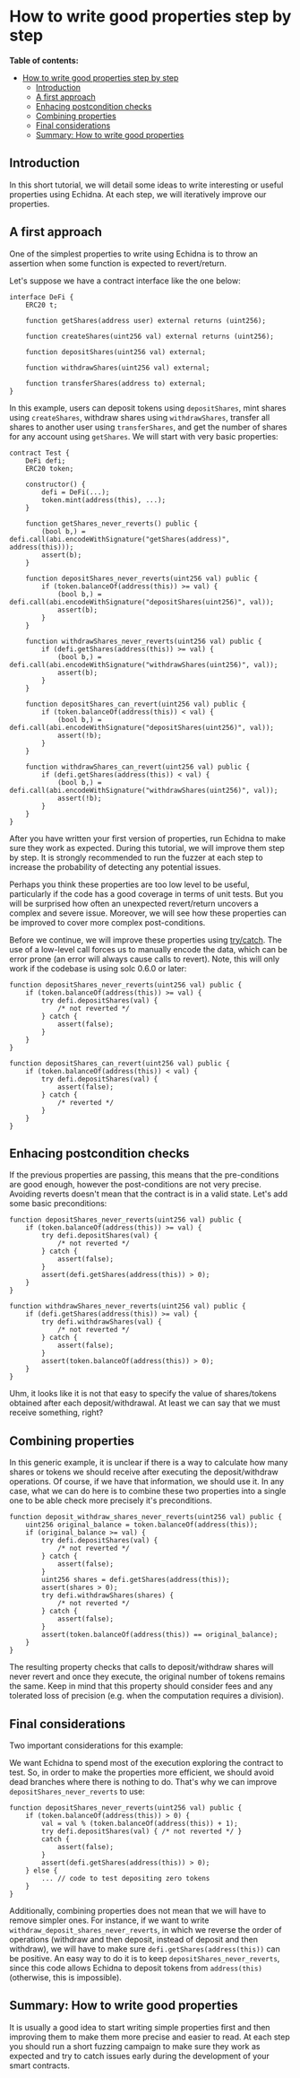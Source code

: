 # How to write good properties step by step

**Table of contents:**

- [How to write good properties step by step](#how-to-write-good-properties-step-by-step)
  - [Introduction](#introduction)
  - [A first approach](#a-first-approach)
  - [Enhacing postcondition checks](#enhacing-postcondition-checks)
  - [Combining properties](#combining-properties)
  - [Final considerations](#final-considerations)
  - [Summary: How to write good properties](#summary-how-to-write-good-properties)

## Introduction

In this short tutorial, we will detail some ideas to write interesting or useful properties using Echidna. At each step, we will iteratively improve our properties.

## A first approach

One of the simplest properties to write using Echidna is to throw an assertion when some function is expected to revert/return.

Let's suppose we have a contract interface like the one below:

```solidity
interface DeFi {
    ERC20 t;

    function getShares(address user) external returns (uint256);

    function createShares(uint256 val) external returns (uint256);

    function depositShares(uint256 val) external;

    function withdrawShares(uint256 val) external;

    function transferShares(address to) external;
}
```

In this example, users can deposit tokens using `depositShares`, mint shares using `createShares`, withdraw shares using `withdrawShares`, transfer all shares to another user using `transferShares`, and get the number of shares for any account using `getShares`. We will start with very basic properties:

```solidity
contract Test {
    DeFi defi;
    ERC20 token;

    constructor() {
        defi = DeFi(...);
        token.mint(address(this), ...);
    }

    function getShares_never_reverts() public {
        (bool b,) = defi.call(abi.encodeWithSignature("getShares(address)", address(this)));
        assert(b);
    }

    function depositShares_never_reverts(uint256 val) public {
        if (token.balanceOf(address(this)) >= val) {
            (bool b,) = defi.call(abi.encodeWithSignature("depositShares(uint256)", val));
            assert(b);
        }
    }

    function withdrawShares_never_reverts(uint256 val) public {
        if (defi.getShares(address(this)) >= val) {
            (bool b,) = defi.call(abi.encodeWithSignature("withdrawShares(uint256)", val));
            assert(b);
        }
    }

    function depositShares_can_revert(uint256 val) public {
        if (token.balanceOf(address(this)) < val) {
            (bool b,) = defi.call(abi.encodeWithSignature("depositShares(uint256)", val));
            assert(!b);
        }
    }

    function withdrawShares_can_revert(uint256 val) public {
        if (defi.getShares(address(this)) < val) {
            (bool b,) = defi.call(abi.encodeWithSignature("withdrawShares(uint256)", val));
            assert(!b);
        }
    }
}

```

After you have written your first version of properties, run Echidna to make sure they work as expected. During this tutorial, we will improve them step by step. It is strongly recommended to run the fuzzer at each step to increase the probability of detecting any potential issues.

Perhaps you think these properties are too low level to be useful, particularly if the code has a good coverage in terms of unit tests.
But you will be surprised how often an unexpected revert/return uncovers a complex and severe issue. Moreover, we will see how these properties can be improved to cover more complex post-conditions.

Before we continue, we will improve these properties using [try/catch](https://docs.soliditylang.org/en/v0.6.0/control-structures.html#try-catch). The use of a low-level call forces us to manually encode the data, which can be error prone (an error will always cause calls to revert). Note, this will only work if the codebase is using solc 0.6.0 or later:

```solidity
function depositShares_never_reverts(uint256 val) public {
    if (token.balanceOf(address(this)) >= val) {
        try defi.depositShares(val) {
            /* not reverted */
        } catch {
            assert(false);
        }
    }
}

function depositShares_can_revert(uint256 val) public {
    if (token.balanceOf(address(this)) < val) {
        try defi.depositShares(val) {
            assert(false);
        } catch {
            /* reverted */
        }
    }
}
```

## Enhacing postcondition checks

If the previous properties are passing, this means that the pre-conditions are good enough, however the post-conditions are not very precise.
Avoiding reverts doesn't mean that the contract is in a valid state. Let's add some basic preconditions:

```solidity
function depositShares_never_reverts(uint256 val) public {
    if (token.balanceOf(address(this)) >= val) {
        try defi.depositShares(val) {
            /* not reverted */
        } catch {
            assert(false);
        }
        assert(defi.getShares(address(this)) > 0);
    }
}

function withdrawShares_never_reverts(uint256 val) public {
    if (defi.getShares(address(this)) >= val) {
        try defi.withdrawShares(val) {
            /* not reverted */
        } catch {
            assert(false);
        }
        assert(token.balanceOf(address(this)) > 0);
    }
}
```

Uhm, it looks like it is not that easy to specify the value of shares/tokens obtained after each deposit/withdrawal. At least we can say that we must receive something, right?

## Combining properties

In this generic example, it is unclear if there is a way to calculate how many shares or tokens we should receive after executing the deposit/withdraw operations. Of course, if we have that information, we should use it. In any case, what we can do here is to combine these two properties into a single one to be able check more precisely it's preconditions.

```solidity
function deposit_withdraw_shares_never_reverts(uint256 val) public {
    uint256 original_balance = token.balanceOf(address(this));
    if (original_balance >= val) {
        try defi.depositShares(val) {
            /* not reverted */
        } catch {
            assert(false);
        }
        uint256 shares = defi.getShares(address(this));
        assert(shares > 0);
        try defi.withdrawShares(shares) {
            /* not reverted */
        } catch {
            assert(false);
        }
        assert(token.balanceOf(address(this)) == original_balance);
    }
}
```

The resulting property checks that calls to deposit/withdraw shares will never revert and once they execute, the original number of tokens remains the same. Keep in mind that this property should consider fees and any tolerated loss of precision (e.g. when the computation requires a division).

## Final considerations

Two important considerations for this example:

We want Echidna to spend most of the execution exploring the contract to test. So, in order to make the properties more efficient, we should avoid dead branches where there is nothing to do. That's why we can improve `depositShares_never_reverts` to use:

```solidity
function depositShares_never_reverts(uint256 val) public {
    if (token.balanceOf(address(this)) > 0) {
        val = val % (token.balanceOf(address(this)) + 1);
        try defi.depositShares(val) { /* not reverted */ }
        catch {
            assert(false);
        }
        assert(defi.getShares(address(this)) > 0);
    } else {
        ... // code to test depositing zero tokens
    }
}
```

Additionally, combining properties does not mean that we will have to remove simpler ones. For instance, if we want to write `withdraw_deposit_shares_never_reverts`, in which we reverse the order of operations (withdraw and then deposit, instead of deposit and then withdraw), we will have to make sure `defi.getShares(address(this))` can be positive. An easy way to do it is to keep `depositShares_never_reverts`, since this code allows Echidna to deposit tokens from `address(this)` (otherwise, this is impossible).

## Summary: How to write good properties

It is usually a good idea to start writing simple properties first and then improving them to make them more precise and easier to read. At each step you should run a short fuzzing campaign to make sure they work as expected and try to catch issues early during the development of your smart contracts.
